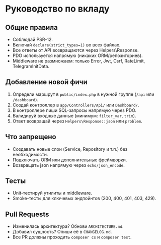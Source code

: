 # Руководство по вкладу

## Общие правила

- Соблюдай PSR-12.
- Включай `declare(strict_types=1)` во всех файлах.
- Все ответы от API возвращаются через Helpers\Response.
- PDO используется напрямую (никаких ORM/репозиториев).
- Middleware не размножаем: только Error, Jwt, Csrf, RateLimit, TelegramInitData.

## Добавление новой фичи

1. Определи маршрут в `public/index.php` в нужной группе (`/api` или `/dashboard`).
2. Создай контроллер в `app/Controllers/Api/` или `Dashboard/`.
3. В контроллере пиши SQL-запросы напрямую через PDO.
4. Валидируй входные данные (минимум: `filter_var`, `trim`).
5. Ответ возвращай через `Helpers\Response::json` или `problem`.

## Что запрещено

- Создавать новые слои (Service, Repository и т.п.) без необходимости.
- Подключать ORM или дополнительные фреймворки.
- Возвращать json напрямую через `echo/json_encode`.

## Тесты

- Unit-тестируй утилиты и middleware.
- Smoke-тесты для ключевых эндпойнтов (200, 400, 401, 403, 429).

## Pull Requests

- Изменилась архитектура? Обнови `ARCHITECTURE.md`.
- Добавил сущность? Опиши её в `CHANGELOG.md`.
- Все PR должны проходить `composer cs` и `composer test`.